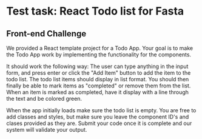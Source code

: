 # Test task: React Todo list for Fasta

## Front-end Challenge
We provided a React template project for a Todo App. Your goal is to make the Todo App work by implementing the functionality for the components.

It should work the following way: The user can type anything in the input form, and press enter or click the "Add Item" button to add the item to the todo list. The todo list items should display in list format. You should then finally be able to mark items as "completed" or remove them from the list. When an item is marked as completed, have it display with a line through the text and be colored green.

When the app initially loads make sure the todo list is empty. You are free to add classes and styles, but make sure you leave the component ID's and clases provided as they are. Submit your code once it is complete and our system will validate your output.
